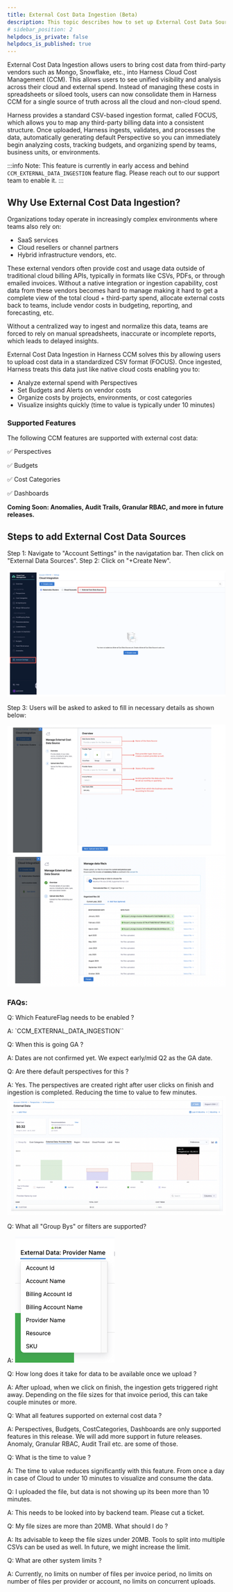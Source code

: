 ```yaml
---
title: External Cost Data Ingestion (Beta)
description: This topic describes how to set up External Cost Data Sources
# sidebar_position: 2
helpdocs_is_private: false
helpdocs_is_published: true
---
```


External Cost Data Ingestion allows users to bring cost data from third-party vendors  such as Mongo, Snowflake, etc., into Harness Cloud Cost Management (CCM). This allows users to see unified visibility and analysis across their cloud and external spend. Instead of managing these costs in spreadsheets or siloed tools, users can now consolidate them in Harness CCM for a single source of truth across all the cloud and non-cloud spend.

Harness provides a standard CSV-based ingestion format, called FOCUS, which allows you to map any third-party billing data into a consistent structure. Once uploaded, Harness ingests, validates, and processes the data, automatically generating default Perspective so you can immediately begin analyzing costs, tracking budgets, and organizing spend by teams, business units, or environments.

:::info
Note: This feature is currently in early access and behind  `CCM_EXTERNAL_DATA_INGESTION` feature flag. Please reach out to our support team to enable it.
:::

## Why Use External Cost Data Ingestion?

Organizations today operate in increasingly complex environments where teams also rely on:

- SaaS services
- Cloud resellers or channel partners
- Hybrid infrastructure vendors, etc.

These external vendors often provide cost and usage data outside of traditional cloud billing APIs, typically in formats like CSVs, PDFs, or through emailed invoices. Without a native integration or ingestion capability, cost data from these vendors becomes hard to manage making it hard to get a complete view of the total cloud + third-party spend, allocate external costs back to teams, include vendor costs in budgeting, reporting, and forecasting, etc.

Without a centralized way to ingest and normalize this data, teams are forced to rely on manual spreadsheets, inaccurate or incomplete reports, which leads to delayed insights. 

External Cost Data Ingestion in Harness CCM solves this by allowing users to upload cost data in a standardized CSV format (FOCUS). Once ingested, Harness treats this data just like native cloud costs enabling you to:

- Analyze external spend with Perspectives
- Set Budgets and Alerts on vendor costs
- Organize costs by projects, environments, or cost categories
- Visualize insights quickly (time to value is typically under 10 minutes)

### Supported Features

The following CCM features are supported with external cost data:

✅ Perspectives

✅ Budgets

✅ Cost Categories

✅ Dashboards

**Coming Soon: Anomalies, Audit Trails, Granular RBAC, and more in future releases.**

## Steps to add External Cost Data Sources

Step 1: Navigate to "Account Settings" in the navigatation bar. Then click on "External Data Sources".
Step 2: Click on "+Create New". 

![](./static/step-one-external.png)
 
Step 3: Users will be asked to asked to fill in necessary details as shown below:

![](./static/step-two-external.png)
![](./static/step-three-external.png)

### FAQs:
Q: Which FeatureFlag needs to be enabled ?

A: `CCM_EXTERNAL_DATA_INGESTION``

Q: When this is going GA ?

A: Dates are not confirmed yet. We expect early/mid Q2 as the GA date.

Q: Are there default perspectives for this ?

A: Yes. The perspectives are created right after user clicks on finish and ingestion is completed. Reducing the time to value to few minutes.
![](./static/faq-one.png)

Q: What all "Group Bys" or filters are supported?

A: ![](./static/faq-two.png)
 
Q: How long does it take for data to be available once we upload ?

A: After upload, when we click on finish, the ingestion gets triggered right away. Depending on the file sizes for that invoice period, this can take couple minutes or more. 

Q: What all features supported on external cost data ?

A: Perspectives, Budgets, CostCategories, Dashboards are only supported features in this release. We will add more support in future releases. Anomaly,  Granular RBAC, Audit Trail etc. are some of those.

Q: What is the time to value ?

A: The time to value reduces significantly with this feature. From once a day in case of Cloud to under 10 minutes to visualize and consume the data.

Q: I uploaded the file, but data is not showing up its been more than 10 minutes. 

A: This needs to be looked into by backend team. Please cut a ticket.

Q: My file sizes are more than 20MB. What should I do ?

A: Its advisable to keep the file sizes under 20MB. Tools to split into multiple CSVs can be used as well. In future, we might increase the limit. 

Q: What are other system limits ?

A: Currently, no limits on number of files per invoice period, no limits on number of files per provider or account, no limits on concurrent uploads.

